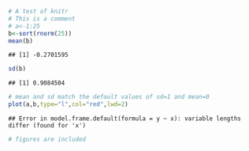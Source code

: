 

```r
# A test of knitr
# This is a comment
# a<-1:25
b<-sort(rnorm(25))
mean(b)
```

```
## [1] -0.2701595
```

```r
sd(b)
```

```
## [1] 0.9084504
```

```r
# mean and sd match the default values of sd=1 and mean=0
plot(a,b,type="l",col="red",lwd=2)
```

```
## Error in model.frame.default(formula = y ~ x): variable lengths differ (found for 'x')
```

```r
# figures are included
```

